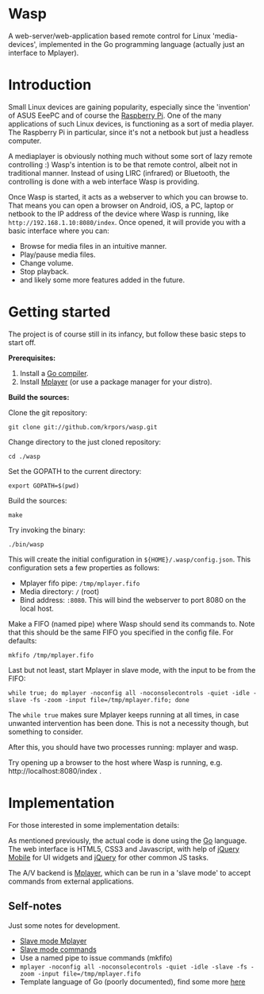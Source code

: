 # Wasp

A web-server/web-application based remote control for Linux 'media-devices', implemented
in the Go programming language (actually just an interface to Mplayer).

# Introduction

Small Linux devices are gaining popularity, especially since the 'invention' of 
ASUS EeePC and of course the [Raspberry Pi](http://raspberrypi.org). One of the 
many applications of such Linux devices, is functioning as a sort of media player.
The Raspberry Pi in particular, since it's not a netbook but just a headless computer.

A mediaplayer is obviously nothing much without some sort of lazy remote controlling :)
Wasp's intention is to be that remote control, albeit not in traditional manner. Instead
of using LIRC (infrared) or Bluetooth, the controlling is done with a web interface Wasp
is providing.

Once Wasp is started, it acts as a webserver to which you can browse to. That means you
can open a browser on Android, iOS, a PC, laptop or netbook to the IP address of the 
device where Wasp is running, like ``http://192.168.1.10:8080/index``. Once opened, it will
provide you with a basic interface where you can:

* Browse for media files in an intuitive manner.
* Play/pause media files.
* Change volume.
* Stop playback.
* and likely some more features added in the future.

# Getting started

The project is of course still in its infancy, but follow these basic steps to start off.

**Prerequisites:**

1. Install a [Go compiler](http://code.google.com/p/go/downloads/list).
1. Install [Mplayer](http://www.mplayerhq.hu/design7/dload.html) (or use a package manager for your distro).

**Build the sources:**

Clone the git repository:

`git clone git://github.com/krpors/wasp.git`

Change directory to the just cloned repository:

`cd ./wasp`

Set the GOPATH to the current directory:

`export GOPATH=$(pwd)`

Build the sources:

`make`

Try invoking the binary:

`./bin/wasp`

This will create the initial configuration in `${HOME}/.wasp/config.json`. This configuration
sets a few properties as follows:

* Mplayer fifo pipe: `/tmp/mplayer.fifo`
* Media directory: `/` (root)
* Bind address: `:8080`. This will bind the webserver to port 8080 on the local host.

Make a FIFO (named pipe) where Wasp should send its commands to. Note that this should be the same
FIFO you specified in the config file. For defaults:

`mkfifo /tmp/mplayer.fifo`

Last but not least, start Mplayer in slave mode, with the input to be from the FIFO:

`while true; do mplayer -noconfig all -noconsolecontrols -quiet -idle -slave -fs -zoom -input file=/tmp/mplayer.fifo; done`

The `while true` makes sure Mplayer keeps running at all times, in case unwanted intervention has been done.
This is not a necessity though, but something to consider.

After this, you should have two processes running: mplayer and wasp. 

Try opening up a browser to the host where Wasp is running, e.g. http://localhost:8080/index . 

# Implementation

For those interested in some implementation details:

As mentioned previously, the actual code is done using the [Go](http://golang.org) language.
The web interface is HTML5, CSS3 and Javascript, with help of [jQuery Mobile](http://jquerymobile.com)
for UI widgets and [jQuery](http://jquery.com) for other common JS tasks.

The A/V backend is [Mplayer](http://www.mplayerhq.hu), which can be run in a 'slave mode' to
accept commands from external applications.



## Self-notes

Just some notes for development.

* [Slave mode Mplayer](http://www.mplayerhq.hu/DOCS/HTML/en/MPlayer.html#slave-mode)
* [Slave mode commands](http://www.mplayerhq.hu/DOCS/tech/slave.txt)
* Use a named pipe to issue commands (mkfifo)
* ``mplayer -noconfig all -noconsolecontrols -quiet -idle -slave -fs -zoom -input file=/tmp/mplayer.fifo``
* Template language of Go (poorly documented), find some more [here](http://jan.newmarch.name/go/template/chapter-template.html)
